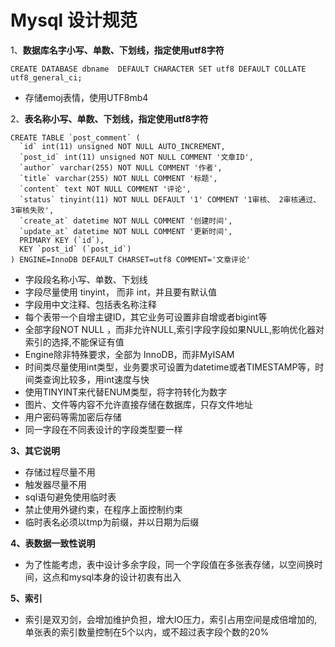 # Mysql 设计规范

1、**数据库名字小写、单数、下划线，指定使用utf8字符**

```
CREATE DATABASE dbname  DEFAULT CHARACTER SET utf8 DEFAULT COLLATE utf8_general_ci;
```

* 存储emoj表情，使用UTF8mb4

2、**表名称小写、单数、下划线，指定使用utf8字符**

    CREATE TABLE `post_comment` (
      `id` int(11) unsigned NOT NULL AUTO_INCREMENT,
      `post_id` int(11) unsigned NOT NULL COMMENT '文章ID',
      `author` varchar(255) NOT NULL COMMENT '作者',
      `title` varchar(255) NOT NULL COMMENT '标题',
      `content` text NOT NULL COMMENT '评论',
      `status` tinyint(11) NOT NULL DEFAULT '1' COMMENT '1审核、 2审核通过、 3审核失败',
      `create_at` datetime NOT NULL COMMENT '创建时间',
      `update_at` datetime NOT NULL COMMENT '更新时间',
      PRIMARY KEY (`id`),
      KEY `post_id` (`post_id`)
    ) ENGINE=InnoDB DEFAULT CHARSET=utf8 COMMENT='文章评论'

* 字段段名称小写、单数、下划线
* 字段尽量使用 tinyint， 而非 int，并且要有默认值
* 字段用中文注释、包括表名称注释
* 每个表带一个自增主键ID，其它业务可设置非自增或者bigint等
* 全部字段NOT NULL ，而非允许NULL,索引字段字段如果NULL,影响优化器对索引的选择,不能保证有值
* Engine除非特殊要求，全部为 InnoDB，而非MyISAM
* 时间类尽量使用int类型，业务要求可设置为datetime或者TIMESTAMP等，时间类查询比较多，用int速度与快
* 使用TINYINT来代替ENUM类型，将字符转化为数字
* 图片、文件等内容不允许直接存储在数据库，只存文件地址
* 用户密码等需加密后存储
* 同一字段在不同表设计的字段类型要一样

**3、其它说明**

* 存储过程尽量不用
* 触发器尽量不用
* sql语句避免使用临时表
* 禁止使用外键约束，在程序上面控制约束
* 临时表名必须以tmp为前缀，并以日期为后缀

**4、表数据一致性说明**

* 为了性能考虑，表中设计多余字段，同一个字段值在多张表存储，以空间换时间，这点和mysql本身的设计初衷有出入

**5、索引**

* 索引是双刃剑，会增加维护负担，增大IO压力，索引占用空间是成倍增加的,单张表的索引数量控制在5个以内，或不超过表字段个数的20%



